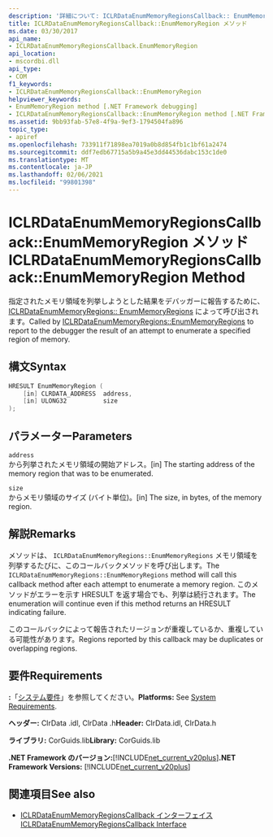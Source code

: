 ```yaml
---
description: '詳細について: ICLRDataEnumMemoryRegionsCallback:: EnumMemoryRegion メソッド'
title: ICLRDataEnumMemoryRegionsCallback::EnumMemoryRegion メソッド
ms.date: 03/30/2017
api_name:
- ICLRDataEnumMemoryRegionsCallback.EnumMemoryRegion
api_location:
- mscordbi.dll
api_type:
- COM
f1_keywords:
- ICLRDataEnumMemoryRegionsCallback::EnumMemoryRegion
helpviewer_keywords:
- EnumMemoryRegion method [.NET Framework debugging]
- ICLRDataEnumMemoryRegionsCallback::EnumMemoryRegion method [.NET Framework debugging]
ms.assetid: 9bb93fab-57e8-4f9a-9ef3-1794504fa896
topic_type:
- apiref
ms.openlocfilehash: 733911f71898ea7019a0b8d854fb1c1bf61a2474
ms.sourcegitcommit: ddf7edb67715a5b9a45e3dd44536dabc153c1de0
ms.translationtype: MT
ms.contentlocale: ja-JP
ms.lasthandoff: 02/06/2021
ms.locfileid: "99801398"
---
```

# <a name="iclrdataenummemoryregionscallbackenummemoryregion-method"></a><span data-ttu-id="2de86-103">ICLRDataEnumMemoryRegionsCallback::EnumMemoryRegion メソッド</span><span class="sxs-lookup"><span data-stu-id="2de86-103">ICLRDataEnumMemoryRegionsCallback::EnumMemoryRegion Method</span></span>

<span data-ttu-id="2de86-104">指定されたメモリ領域を列挙しようとした結果をデバッガーに報告するために、 [ICLRDataEnumMemoryRegions:: EnumMemoryRegions](iclrdataenummemoryregions-enummemoryregions-method.md) によって呼び出されます。</span><span class="sxs-lookup"><span data-stu-id="2de86-104">Called by [ICLRDataEnumMemoryRegions::EnumMemoryRegions](iclrdataenummemoryregions-enummemoryregions-method.md) to report to the debugger the result of an attempt to enumerate a specified region of memory.</span></span>  
  
## <a name="syntax"></a><span data-ttu-id="2de86-105">構文</span><span class="sxs-lookup"><span data-stu-id="2de86-105">Syntax</span></span>  
  
```cpp  
HRESULT EnumMemoryRegion (  
    [in] CLRDATA_ADDRESS  address,  
    [in] ULONG32          size  
);  
```  
  
## <a name="parameters"></a><span data-ttu-id="2de86-106">パラメーター</span><span class="sxs-lookup"><span data-stu-id="2de86-106">Parameters</span></span>  

 `address`  
 <span data-ttu-id="2de86-107">から列挙されたメモリ領域の開始アドレス。</span><span class="sxs-lookup"><span data-stu-id="2de86-107">[in] The starting address of the memory region that was to be enumerated.</span></span>  
  
 `size`  
 <span data-ttu-id="2de86-108">からメモリ領域のサイズ (バイト単位)。</span><span class="sxs-lookup"><span data-stu-id="2de86-108">[in] The size, in bytes, of the memory region.</span></span>  
  
## <a name="remarks"></a><span data-ttu-id="2de86-109">解説</span><span class="sxs-lookup"><span data-stu-id="2de86-109">Remarks</span></span>  

 <span data-ttu-id="2de86-110">メソッドは、 `ICLRDataEnumMemoryRegions::EnumMemoryRegions` メモリ領域を列挙するたびに、このコールバックメソッドを呼び出します。</span><span class="sxs-lookup"><span data-stu-id="2de86-110">The `ICLRDataEnumMemoryRegions::EnumMemoryRegions` method will call this callback method after each attempt to enumerate a memory region.</span></span> <span data-ttu-id="2de86-111">このメソッドがエラーを示す HRESULT を返す場合でも、列挙は続行されます。</span><span class="sxs-lookup"><span data-stu-id="2de86-111">The enumeration will continue even if this method returns an HRESULT indicating failure.</span></span>  
  
 <span data-ttu-id="2de86-112">このコールバックによって報告されたリージョンが重複しているか、重複している可能性があります。</span><span class="sxs-lookup"><span data-stu-id="2de86-112">Regions reported by this callback may be duplicates or overlapping regions.</span></span>  
  
## <a name="requirements"></a><span data-ttu-id="2de86-113">要件</span><span class="sxs-lookup"><span data-stu-id="2de86-113">Requirements</span></span>  

 <span data-ttu-id="2de86-114">**:**「[システム要件](../../get-started/system-requirements.md)」を参照してください。</span><span class="sxs-lookup"><span data-stu-id="2de86-114">**Platforms:** See [System Requirements](../../get-started/system-requirements.md).</span></span>  
  
 <span data-ttu-id="2de86-115">**ヘッダー:** ClrData .idl, ClrData .h</span><span class="sxs-lookup"><span data-stu-id="2de86-115">**Header:** ClrData.idl, ClrData.h</span></span>  
  
 <span data-ttu-id="2de86-116">**ライブラリ:** CorGuids.lib</span><span class="sxs-lookup"><span data-stu-id="2de86-116">**Library:** CorGuids.lib</span></span>  
  
 <span data-ttu-id="2de86-117">**.NET Framework のバージョン:**[!INCLUDE[net_current_v20plus](../../../../includes/net-current-v20plus-md.md)]</span><span class="sxs-lookup"><span data-stu-id="2de86-117">**.NET Framework Versions:** [!INCLUDE[net_current_v20plus](../../../../includes/net-current-v20plus-md.md)]</span></span>  
  
## <a name="see-also"></a><span data-ttu-id="2de86-118">関連項目</span><span class="sxs-lookup"><span data-stu-id="2de86-118">See also</span></span>

- [<span data-ttu-id="2de86-119">ICLRDataEnumMemoryRegionsCallback インターフェイス</span><span class="sxs-lookup"><span data-stu-id="2de86-119">ICLRDataEnumMemoryRegionsCallback Interface</span></span>](iclrdataenummemoryregionscallback-interface.md)
